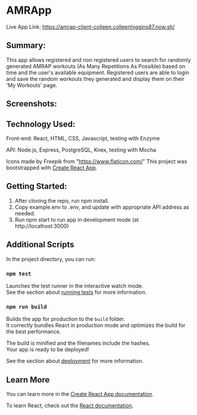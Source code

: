 # AMRApp 

Live App Link: https://amrap-client-colleen.colleenhiggins87.now.sh/

## Summary:
This app allows registered and non registered users to search for randomly generated AMRAP workouts (As Many Repetitions As Possible) based on time and the user's available equipment. Registered users are able to login and save the random workouts they generated and display them on their 'My Workouts' page.

## Screenshots:



## Technology Used:

Front-end: React, HTML, CSS, Javascript, testing with Enzyme

API: Node.js, Express, PostgreSQL, Knex, testing with Mocha


Icons made by Freepik from "https://www.flaticon.com/"
This project was bootstrapped with [Create React App](https://github.com/facebook/create-react-app).

## Getting Started:

1. After cloning the repo, run npm install. 
2. Copy example.env to .env, and update with appropriate API address as needed.
3. Run npm start to run app in development mode (at http://localhost:3000)

## Additional Scripts

In the project directory, you can run:

### `npm test`

Launches the test runner in the interactive watch mode.<br>
See the section about [running tests](https://facebook.github.io/create-react-app/docs/running-tests) for more information.

### `npm run build`

Builds the app for production to the `build` folder.<br>
It correctly bundles React in production mode and optimizes the build for the best performance.

The build is minified and the filenames include the hashes.<br>
Your app is ready to be deployed!

See the section about [deployment](https://facebook.github.io/create-react-app/docs/deployment) for more information.

## Learn More

You can learn more in the [Create React App documentation](https://facebook.github.io/create-react-app/docs/getting-started).

To learn React, check out the [React documentation](https://reactjs.org/).
